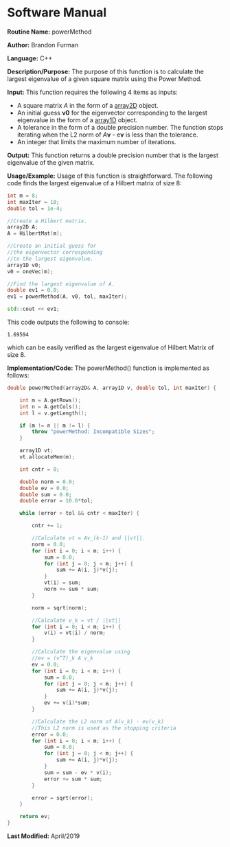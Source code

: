 # Software Manual

**Routine Name:** powerMethod

**Author:** Brandon Furman

**Language:** C++

**Description/Purpose:** The purpose of this function is to calculate the largest eigenvalue of a given square matrix using the Power Method.

**Input:** This function requires the following 4 items as inputs:

- A square matrix *A* in the form of a [array2D](https://brandonfurman.github.io/math5610/SoftwareManual/DataStructures/array2D) object.
- An initial guess **v0** for the eigenvector corresponding to the largest eigenvalue in the form of a [array1D](https://brandonfurman.github.io/math5610/SoftwareManual/DataStructures/array1D) object.
- A tolerance in the form of a double precision number. The function stops iterating when the L2 norm of *A***v** - e**v** is less than the tolerance.
- An integer that limits the maximum number of iterations. 

**Output:** This function returns a double precision number that is the largest eigenvalue of the given matrix.

**Usage/Example:** Usage of this function is straightforward. The following code finds the largest eigenvalue of a Hilbert matrix of size 8:
```cpp
int m = 8;
int maxIter = 10;
double tol = 1e-4;

//Create a Hilbert matrix.
array2D A;
A = HilbertMat(m);

//Create an initial guess for
//the eigenvector corresponding
//to the largest eigenvalue.
array1D v0;
v0 = oneVec(m);

//Find the largest eigenvalue of A.
double ev1 = 0.0;
ev1 = powerMethod(A, v0, tol, maxIter);

std::cout << ev1;
```
This code outputs the following to console:
```
1.69594
```
which can be easily verified as the largest eigenvalue of Hilbert Matrix of size 8.

**Implementation/Code:** The powerMethod() function is implemented as follows:

```cpp
double powerMethod(array2D& A, array1D v, double tol, int maxIter) {

	int m = A.getRows();
	int n = A.getCols();
	int l = v.getLength();

	if (m != n || m != l) {
		throw "powerMethod: Incompatible Sizes";
	}

	array1D vt;
	vt.allocateMem(m);

	int cntr = 0;

	double norm = 0.0;
	double ev = 0.0;
	double sum = 0.0;
	double error = 10.0*tol;

	while (error > tol && cntr < maxIter) {

		cntr += 1;

		//Calculate vt = Av_(k-1) and ||vt||.
		norm = 0.0;
		for (int i = 0; i < m; i++) {
			sum = 0.0;
			for (int j = 0; j < m; j++) {
				sum += A(i, j)*v(j);
			}
			vt(i) = sum;
			norm += sum * sum;
		}

		norm = sqrt(norm);

		//Calculate v_k = vt / ||vt||
		for (int i = 0; i < m; i++) {
			v(i) = vt(i) / norm;
		}

		//Calculate the eigenvalue using
		//ev = (v^T)_k A v_k
		ev = 0.0;
		for (int i = 0; i < m; i++) {
			sum = 0.0;
			for (int j = 0; j < m; j++) {
				sum += A(i, j)*v(j);
			}
			ev += v(i)*sum;
		}

		//Calculate the L2 norm of A(v_k) - ev(v_k)
		//This L2 norm is used as the stopping criteria
		error = 0.0;
		for (int i = 0; i < m; i++) {
			sum = 0.0;
			for (int j = 0; j < m; j++) {
				sum += A(i, j)*v(j);
			}
			sum = sum - ev * v(i);
			error += sum * sum;
		}

		error = sqrt(error);
	}

	return ev;
}
```

**Last Modified:** April/2019